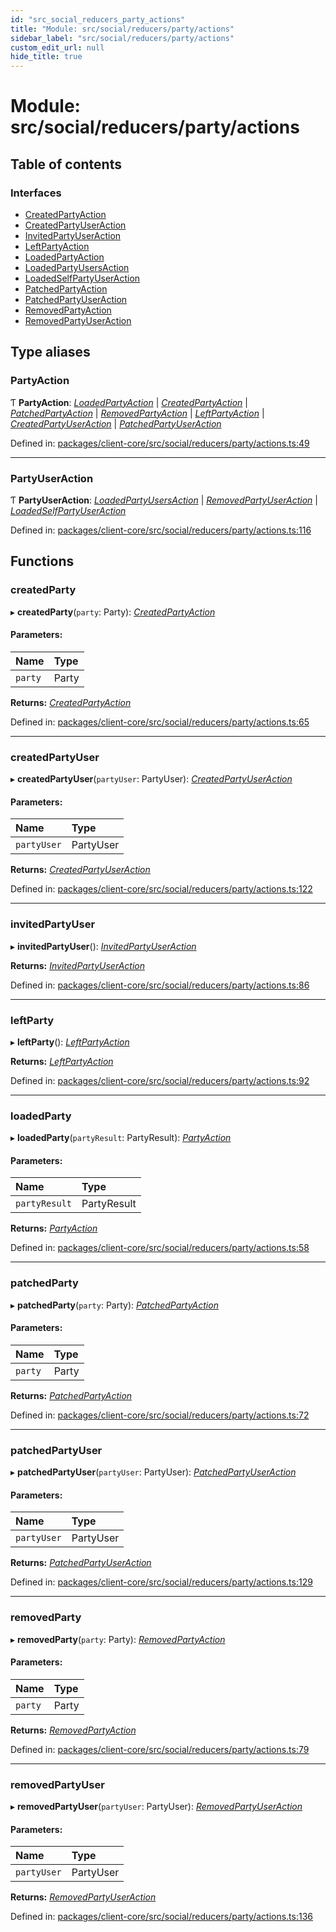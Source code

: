 ```yaml
---
id: "src_social_reducers_party_actions"
title: "Module: src/social/reducers/party/actions"
sidebar_label: "src/social/reducers/party/actions"
custom_edit_url: null
hide_title: true
---
```


# Module: src/social/reducers/party/actions

## Table of contents

### Interfaces

- [CreatedPartyAction](../interfaces/src_social_reducers_party_actions.createdpartyaction.md)
- [CreatedPartyUserAction](../interfaces/src_social_reducers_party_actions.createdpartyuseraction.md)
- [InvitedPartyUserAction](../interfaces/src_social_reducers_party_actions.invitedpartyuseraction.md)
- [LeftPartyAction](../interfaces/src_social_reducers_party_actions.leftpartyaction.md)
- [LoadedPartyAction](../interfaces/src_social_reducers_party_actions.loadedpartyaction.md)
- [LoadedPartyUsersAction](../interfaces/src_social_reducers_party_actions.loadedpartyusersaction.md)
- [LoadedSelfPartyUserAction](../interfaces/src_social_reducers_party_actions.loadedselfpartyuseraction.md)
- [PatchedPartyAction](../interfaces/src_social_reducers_party_actions.patchedpartyaction.md)
- [PatchedPartyUserAction](../interfaces/src_social_reducers_party_actions.patchedpartyuseraction.md)
- [RemovedPartyAction](../interfaces/src_social_reducers_party_actions.removedpartyaction.md)
- [RemovedPartyUserAction](../interfaces/src_social_reducers_party_actions.removedpartyuseraction.md)

## Type aliases

### PartyAction

Ƭ **PartyAction**: [*LoadedPartyAction*](../interfaces/src_social_reducers_party_actions.loadedpartyaction.md) \| [*CreatedPartyAction*](../interfaces/src_social_reducers_party_actions.createdpartyaction.md) \| [*PatchedPartyAction*](../interfaces/src_social_reducers_party_actions.patchedpartyaction.md) \| [*RemovedPartyAction*](../interfaces/src_social_reducers_party_actions.removedpartyaction.md) \| [*LeftPartyAction*](../interfaces/src_social_reducers_party_actions.leftpartyaction.md) \| [*CreatedPartyUserAction*](../interfaces/src_social_reducers_party_actions.createdpartyuseraction.md) \| [*PatchedPartyUserAction*](../interfaces/src_social_reducers_party_actions.patchedpartyuseraction.md)

Defined in: [packages/client-core/src/social/reducers/party/actions.ts:49](https://github.com/xr3ngine/xr3ngine/blob/7e8e151f1/packages/client-core/src/social/reducers/party/actions.ts#L49)

___

### PartyUserAction

Ƭ **PartyUserAction**: [*LoadedPartyUsersAction*](../interfaces/src_social_reducers_party_actions.loadedpartyusersaction.md) \| [*RemovedPartyUserAction*](../interfaces/src_social_reducers_party_actions.removedpartyuseraction.md) \| [*LoadedSelfPartyUserAction*](../interfaces/src_social_reducers_party_actions.loadedselfpartyuseraction.md)

Defined in: [packages/client-core/src/social/reducers/party/actions.ts:116](https://github.com/xr3ngine/xr3ngine/blob/7e8e151f1/packages/client-core/src/social/reducers/party/actions.ts#L116)

## Functions

### createdParty

▸ **createdParty**(`party`: Party): [*CreatedPartyAction*](../interfaces/src_social_reducers_party_actions.createdpartyaction.md)

#### Parameters:

| Name | Type |
| :------ | :------ |
| `party` | Party |

**Returns:** [*CreatedPartyAction*](../interfaces/src_social_reducers_party_actions.createdpartyaction.md)

Defined in: [packages/client-core/src/social/reducers/party/actions.ts:65](https://github.com/xr3ngine/xr3ngine/blob/7e8e151f1/packages/client-core/src/social/reducers/party/actions.ts#L65)

___

### createdPartyUser

▸ **createdPartyUser**(`partyUser`: PartyUser): [*CreatedPartyUserAction*](../interfaces/src_social_reducers_party_actions.createdpartyuseraction.md)

#### Parameters:

| Name | Type |
| :------ | :------ |
| `partyUser` | PartyUser |

**Returns:** [*CreatedPartyUserAction*](../interfaces/src_social_reducers_party_actions.createdpartyuseraction.md)

Defined in: [packages/client-core/src/social/reducers/party/actions.ts:122](https://github.com/xr3ngine/xr3ngine/blob/7e8e151f1/packages/client-core/src/social/reducers/party/actions.ts#L122)

___

### invitedPartyUser

▸ **invitedPartyUser**(): [*InvitedPartyUserAction*](../interfaces/src_social_reducers_party_actions.invitedpartyuseraction.md)

**Returns:** [*InvitedPartyUserAction*](../interfaces/src_social_reducers_party_actions.invitedpartyuseraction.md)

Defined in: [packages/client-core/src/social/reducers/party/actions.ts:86](https://github.com/xr3ngine/xr3ngine/blob/7e8e151f1/packages/client-core/src/social/reducers/party/actions.ts#L86)

___

### leftParty

▸ **leftParty**(): [*LeftPartyAction*](../interfaces/src_social_reducers_party_actions.leftpartyaction.md)

**Returns:** [*LeftPartyAction*](../interfaces/src_social_reducers_party_actions.leftpartyaction.md)

Defined in: [packages/client-core/src/social/reducers/party/actions.ts:92](https://github.com/xr3ngine/xr3ngine/blob/7e8e151f1/packages/client-core/src/social/reducers/party/actions.ts#L92)

___

### loadedParty

▸ **loadedParty**(`partyResult`: PartyResult): [*PartyAction*](src_social_reducers_party_actions.md#partyaction)

#### Parameters:

| Name | Type |
| :------ | :------ |
| `partyResult` | PartyResult |

**Returns:** [*PartyAction*](src_social_reducers_party_actions.md#partyaction)

Defined in: [packages/client-core/src/social/reducers/party/actions.ts:58](https://github.com/xr3ngine/xr3ngine/blob/7e8e151f1/packages/client-core/src/social/reducers/party/actions.ts#L58)

___

### patchedParty

▸ **patchedParty**(`party`: Party): [*PatchedPartyAction*](../interfaces/src_social_reducers_party_actions.patchedpartyaction.md)

#### Parameters:

| Name | Type |
| :------ | :------ |
| `party` | Party |

**Returns:** [*PatchedPartyAction*](../interfaces/src_social_reducers_party_actions.patchedpartyaction.md)

Defined in: [packages/client-core/src/social/reducers/party/actions.ts:72](https://github.com/xr3ngine/xr3ngine/blob/7e8e151f1/packages/client-core/src/social/reducers/party/actions.ts#L72)

___

### patchedPartyUser

▸ **patchedPartyUser**(`partyUser`: PartyUser): [*PatchedPartyUserAction*](../interfaces/src_social_reducers_party_actions.patchedpartyuseraction.md)

#### Parameters:

| Name | Type |
| :------ | :------ |
| `partyUser` | PartyUser |

**Returns:** [*PatchedPartyUserAction*](../interfaces/src_social_reducers_party_actions.patchedpartyuseraction.md)

Defined in: [packages/client-core/src/social/reducers/party/actions.ts:129](https://github.com/xr3ngine/xr3ngine/blob/7e8e151f1/packages/client-core/src/social/reducers/party/actions.ts#L129)

___

### removedParty

▸ **removedParty**(`party`: Party): [*RemovedPartyAction*](../interfaces/src_social_reducers_party_actions.removedpartyaction.md)

#### Parameters:

| Name | Type |
| :------ | :------ |
| `party` | Party |

**Returns:** [*RemovedPartyAction*](../interfaces/src_social_reducers_party_actions.removedpartyaction.md)

Defined in: [packages/client-core/src/social/reducers/party/actions.ts:79](https://github.com/xr3ngine/xr3ngine/blob/7e8e151f1/packages/client-core/src/social/reducers/party/actions.ts#L79)

___

### removedPartyUser

▸ **removedPartyUser**(`partyUser`: PartyUser): [*RemovedPartyUserAction*](../interfaces/src_social_reducers_party_actions.removedpartyuseraction.md)

#### Parameters:

| Name | Type |
| :------ | :------ |
| `partyUser` | PartyUser |

**Returns:** [*RemovedPartyUserAction*](../interfaces/src_social_reducers_party_actions.removedpartyuseraction.md)

Defined in: [packages/client-core/src/social/reducers/party/actions.ts:136](https://github.com/xr3ngine/xr3ngine/blob/7e8e151f1/packages/client-core/src/social/reducers/party/actions.ts#L136)
